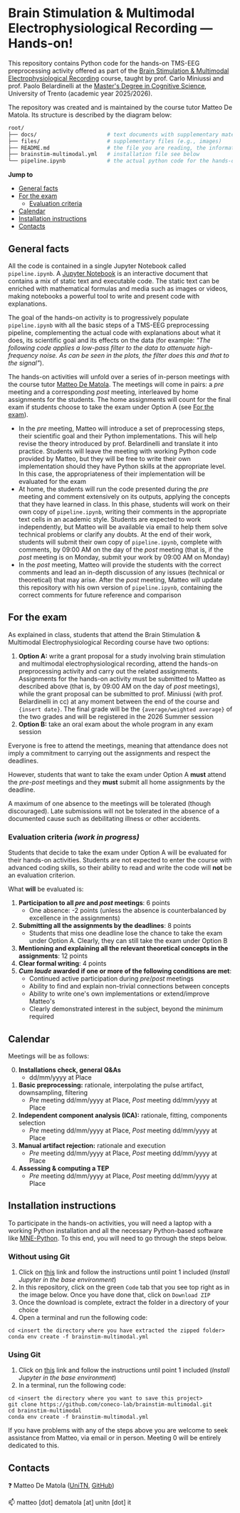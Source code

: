 # **Brain Stimulation & Multimodal Electrophysiological Recording &mdash; Hands-on!**

This repository contains Python code for the hands-on TMS-EEG preprocessing activity offered as part of the [Brain Stimulation & Multimodal Electrophysiological Recording](https://unitn.coursecatalogue.cineca.it/insegnamenti/2025/50512_653501_96292/2011/50513/10168?annoOrdinamento=2011&coorte=2024) course, taught by prof. Carlo Miniussi and prof. Paolo Belardinelli at the [Master's Degree in Cognitive Science](https://corsi.unitn.it/en/cognitive-science/program/overview), University of Trento (academic year 2025/2026).

The repository was created and is maintained by the course tutor Matteo De Matola. Its structure is described by the diagram below:

```bash
root/
├── docs/                      # text documents with supplementary materials & tutorials
├── files/                     # supplementary files (e.g., images)
├── README.md                  # the file you are reading, the information you need
├── brainstim-multimodal.yml   # installation file see below
└── pipeline.ipynb             # the actual python code for the hands-on activity
```

**Jump to**

- [General facts](#general-facts)
- [For the exam](#for-the-exam)
    - [Evaluation criteria](#evaluation-criteria)
- [Calendar](#calendar)
- [Installation instructions](#installation-instructions)
- [Contacts](#contacts)

## General facts

All the code is contained in a single Jupyter Notebook called `pipeline.ipynb`. A [Jupyter Notebook](https://jupyter.org/try-jupyter/notebooks/?path=notebooks/Intro.ipynb) is an interactive document that contains a mix of static text and executable code. The static text can be enriched with mathematical formulas and media such as images or videos, making notebooks a powerful tool to write and present code with explanations.

The goal of the hands-on activity is to progressively populate `pipeline.ipynb` with all the basic steps of a TMS-EEG preprocessing pipeline, complementing the actual code with explanations about what it does, its scientific goal and its effects on the data (for example: _"The following code applies a low-pass filter to the data to attenuate high-frequency noise. As can be seen in the plots, the filter does this and that to the signal"_). 

The hands-on activities will unfold over a series of in-person meetings with the course tutor [Matteo De Matola](https://webapps.unitn.it/du/en/Persona/PER0247884/Curriculum). The meetings will come in pairs: a _pre_ meeting and a corresponding _post_ meeting, interleaved by home assignments for the students. The home assignments will count for the final exam if students choose to take the exam under Option A (see [For the exam](#for-the-exam)).

- In the _pre_ meeting, Matteo will introduce a set of preprocessing steps, their scientific goal and their Python implementations. This will help revise the theory introduced by prof. Belardinelli and translate it into practice. Students will leave the meeting with working Python code provided by Matteo, but they will be free to write their own implementation should they have Python skills at the appropriate level. In this case, the appropriateness of their implementation will be evaluated for the exam
- At home, the students will run the code presented during the _pre_ meeting and comment extensively on its outputs, applying the concepts that they have learned in class. In this phase, students will work on their own copy of `pipeline.ipynb`, writing their comments in the appropriate text cells in an academic style. Students are expected to work independently, but Matteo will be available via email to help them solve technical problems or clarify any doubts. At the end of their work, students will submit their own copy of `pipeline.ipynb`, complete with comments, by 09:00 AM on the day of the _post_ meeting (that is, if the _post_ meeting is on Monday, submit your work by 09:00 AM on Monday)
- In the _post_ meeting, Matteo will provide the students with the correct comments and lead an in-depth discussion of any issues (technical or theoretical) that may arise. After the _post_ meeting, Matteo will update this repository with his own version of `pipeline.ipynb`, containing the correct comments for future reference and comparison

## For the exam

As explained in class, students that attend the Brain Stimulation & Multimodal Electrophysiological Recording course have two options: 

1. **Option A:** write a grant proposal for a study involving brain stimulation and multimodal electrophysiological recording, attend the hands-on preprocessing activity and carry out the related assignments. Assignments for the hands-on activity must be submitted to Matteo as described above (that is, by 09:00 AM on the day of _post_ meetings), while the grant proposal can be submitted to prof. Miniussi (with prof. Belardinelli in cc) at any moment between the end of the course and `{insert date}`. The final grade will be the `{average/weighted average}` of the two grades and will be registered in the 2026 Summer session 
2. **Option B:** take an oral exam about the whole program in any exam session

Everyone is free to attend the meetings, meaning that attendance does not imply a commitment to carrying out the assignments and respect the deadlines. 

However, students that want to take the exam under Option A **must** attend the _pre-post_ meetings and they **must** submit all home assignments by the deadline. 

A maximum of one absence to the meetings will be tolerated (though discouraged). Late submissions will not be tolerated in the absence of a documented cause such as debilitating illness or other accidents. 

### Evaluation criteria _(work in progress)_

Students that decide to take the exam under Option A will be evaluated for their hands-on activities. Students are not expected to enter the course with advanced coding skills, so their ability to read and write the code will **not** be an evaluation criterion. 

What **will** be evaluated is:

1. **Participation to all _pre_ and _post_ meetings**: 6 points
    - One absence: -2 points (unless the absence is counterbalanced by excellence in the assignments)
2. **Submitting all the assignments by the deadlines**:  8 points
    - Students that miss one deadline lose the chance to take the exam under Option A. Clearly, they can still take the exam under Option B
3. **Mentioning and explaining all the relevant theoretical concepts in the assignments**: 12 points
4. **Clear formal writing**: 4 points  
4. **_Cum laude_ awarded if one or more of the following conditions are met**: 
    - Continued active participation during _pre_/_post_ meetings
    - Ability to find and explain non-trivial connections between concepts 
    - Ability to write one's own implementations or extend/improve Matteo's
    - Clearly demonstrated interest in the subject, beyond the minimum required  

## **Calendar**

Meetings will be as follows:

0. **Installations check, general Q&As** 
    - dd/mm/yyyy at Place
1. **Basic preprocessing:** rationale, interpolating the pulse artifact, downsampling, filtering 
    - _Pre_ meeting dd/mm/yyyy at Place, _Post_ meeting dd/mm/yyyy at Place 
2. **Independent component analysis (ICA):** rationale, fitting, components selection  
    - _Pre_ meeting dd/mm/yyyy at Place, _Post_ meeting dd/mm/yyyy at Place
3. **Manual artifact rejection:** rationale and execution 
    - _Pre_ meeting dd/mm/yyyy at Place, _Post_ meeting dd/mm/yyyy at Place
4. **Assessing & computing a TEP** 
    - _Pre_ meeting dd/mm/yyyy at Place, _Post_ meeting dd/mm/yyyy at Place

## **Installation instructions**

To participate in the hands-on activities, you will need a laptop with a working Python installation and all the necessary Python-based software like [MNE-Python](https://mne.tools/stable/index.html). To this end, you will need to go through the steps below.

### Without using Git

1. Click on [this](https://github.com/vigji/python-cimec-2025/blob/main/docs/python-installation.md) link and follow the instructions until point 1 included (_Install Jupyter in the base environment_) 
2. In this repository, click on the green `Code` tab that you see top right as in the image below. Once you have done that, click on `Download ZIP`
3. Once the download is complete, extract the folder in a directory of your choice
4. Open a terminal and run the following code:

```
cd <insert the directory where you have extracted the zipped folder>
conda env create -f brainstim-multimodal.yml
```

### Using Git

1. Click on [this](https://github.com/vigji/python-cimec-2025/blob/main/docs/python-installation.md) link and follow the instructions until point 1 included (_Install Jupyter in the base environment_) 
2. In a terminal, run the following code:

```
cd <insert the directory where you want to save this project>
git clone https://github.com/coneco-lab/brainstim-multimodal.git
cd brainstim-multimodal
conda env create -f brainstim-multimodal.yml
```

If you have problems with any of the steps above you are welcome to seek assistance from Matteo, via email or in person. Meeting 0 will be entirely dedicated to this. 

## Contacts

:question: Matteo De Matola ([UniTN](https://webapps.unitn.it/du/en/Persona/PER0247884/Curriculum), [GitHub](https://github.com/matteo-d-m))

:mailbox: matteo [dot] dematola [at] unitn [dot] it
